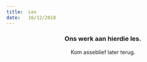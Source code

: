 ```yaml
---
title:  Les
date:   16/12/2018
---
```


### <center>Ons werk aan hierdie les.</center>
<center>Kom asseblief later terug.</center>